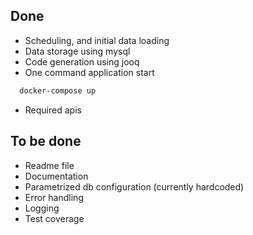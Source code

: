 ## Done

- Scheduling, and initial data loading
- Data storage using mysql
- Code generation using jooq
- One command application start

```bash
  docker-compose up
```

- Required apis

## To be done

- Readme file
- Documentation
- Parametrized db configuration (currently hardcoded)
- Error handling
- Logging
- Test coverage